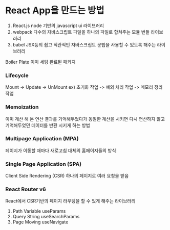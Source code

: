 # React App을 만드는 방법

1. React.js
   node 기반의 javascript ui 라이브러리
2. webpack
   다수의 자바스크립트 파일을 하나의 파일로 합쳐주는 모듈 번들 라이브러리
3. babel
   JSX등의 쉽고 직관적인 자바스크립트 문법을 사용할 수 있도록 해주는 라이브러리

Boiler Plate 이미 세팅 완료된 패키지

### Lifecycle

Mount -> Update -> UnMount
ex) 초기화 작업 -> 예외 처리 작업 -> 메모리 정리 작업

### Memoization

이미 계산 해 본 연산 결과를 기억해두었다가
동일한 계산을 시키면 다시 연산하지 않고 기억해두었던 데이터를 반환 시키게 하는 방법

### Multipage Application (MPA)

페이지가 이동할 때마다 새로고침
대체의 홈페이지들의 방식

### Single Page Application (SPA)

Client Side Rendering (CSR)
하나의 페이지로 여러 요청을 받음

### React Router v6

React에서 CSR기반의 페이지 라우팅을 할 수 있게 해주는 라이브러리

1. Path Variable
   useParams
2. Query String
   useSearchParams
3. Page Moving
   useNavigate
